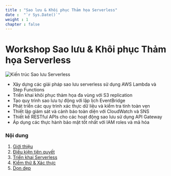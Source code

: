 ```yaml
---
title : "Sao lưu & Khôi phục Thảm họa Serverless"
date :  "`r Sys.Date()`" 
weight : 1 
chapter : false
---
```

# Workshop Sao lưu & Khôi phục Thảm họa Serverless

![Kiến trúc Sao lưu Serverless](/FCJ-Workshop/images/backup-architecture.jpg) 

- Xây dựng các giải pháp sao lưu serverless sử dụng AWS Lambda và Step Functions
- Triển khai khôi phục thảm họa đa vùng với S3 replication
- Tạo quy trình sao lưu tự động với lập lịch EventBridge
- Phát triển các quy trình xác thực dữ liệu và kiểm tra tính toàn vẹn
- Thiết lập giám sát và cảnh báo toàn diện với CloudWatch và SNS
- Thiết kế RESTful APIs cho các hoạt động sao lưu sử dụng API Gateway
- Áp dụng các thực hành bảo mật tốt nhất với IAM roles và mã hóa

### Nội dung
 1. [Giới thiệu](1-introduce/)
 2. [Điều kiện tiên quyết](2-prerequiste/)
 3. [Triển khai Serverless](3-svlessimp/)
 4. [Kiểm thử & Xác thực](4-testing/)
 5. [Dọn dẹp](5-cleanup/)
